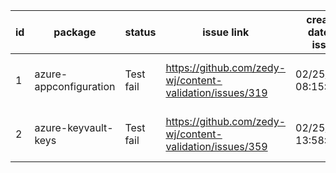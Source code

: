 
| id | package | status | issue link | created date of issue | update date of issue | run date of pipeline | pipeline run link |
|----|---------|--------|------------|-----------------------|----------------------| ---------------------| ----------------- |
| 1 | azure-appconfiguration | Test fail | https://github.com/zedy-wj/content-validation/issues/319 | 02/25/2025 08:15:03 | 03/03/2025 08:21:19 | 3/3/2025 8:37:52 AM | https://dev.azure.com/test-organi/content-validation-automation/_build/results?buildId=8 |
| 2 | azure-keyvault-keys | Test fail | https://github.com/zedy-wj/content-validation/issues/359 | 02/25/2025 13:58:47 | 03/03/2025 08:33:00 | 3/3/2025 8:37:52 AM | https://dev.azure.com/test-organi/content-validation-automation/_build/results?buildId=8 |